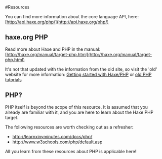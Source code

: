 #Resources

You can find more information about the core language API, here: [http://api.haxe.org/php/](http://api.haxe.org/php/)


## haxe.org PHP

Read more about Haxe and PHP in the manual:
[http://haxe.org/manual/target-php.html](http://haxe.org/manual/target-php.html)

It's not that updated with the information from the old site, so visit the 'old' website for more information: [Getting started with Haxe/PHP](http://old.haxe.org/doc/start/php) or [old PHP tutorials](http://old.haxe.org/doc/php)


## PHP?

PHP itself is beyond the scope of this resource. It is assumed that you already are familiar with it, and you are here to learn about the Haxe PHP target.

The following resources are worth checking out as a refresher:

* <http://learnxinyminutes.com/docs/php/>
* <http://www.w3schools.com/php/default.asp>

All you learn from these resources about PHP is applicable here! 

